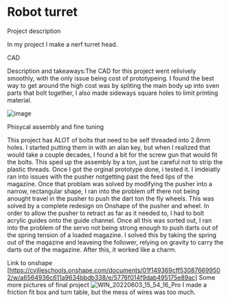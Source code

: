 # Robot turret

Project description

In my project I make a nerf turret head.

CAD

  Description and takeaways:The CAD for this project went relivively smoothly, with the only issue being cost of prototypeing. I found the best way to get around the high cost was by spliting the main body up into sven parts that bolt together, I also made sideways square holes to limit printing material.

![image](https://user-images.githubusercontent.com/71349802/161137765-c1f6b188-d31f-4ab9-887d-06ad027783b1.png)


Phisycal assembly and fine tuning

  This project has ALOT of bolts that need to be self threaded into 2.8mm holes. I started putting them in with an alan key, but when I realized that would take a couple decades, I found a bit for the screw gun that would fit the bolts. This sped up the assembly by a ton, just be careful not to strip the plastic threads.
 Once I got the orginal prototype done, i tested it. I imdeiatly ran into issues with the pusher notgetting past the feed lips of the magazine. Once that problam was solved by modifying the pusher into a narrow, rectangular shape, I ran into the problem off there not being anought travel in the pusher to push the dart ton the fly wheels. This was solved by a complete redesign on Onshape of the pusher and wheel. In order to allow the pusher to retract as far as it needed to, I had to bolt acrylic guides onto the guide channel. Once all this was sorted out, I ran into the problem of the servo not being strong enough to push darts out of the spring tension of a loaded magazine. I solved this by taking the spring out of the magazine and leaveing the follower, relying on gravity to carry the darts out of the magazine. After this, it worked like a charm.
 
 
 
 Link to onshape [https://cvilleschools.onshape.com/documents/01f149369cff530876699502/w/a6564936c611a9634bbdb338/e/5776f014f9dab495175e89ac]
Some more pictures of final project
![WIN_20220603_15_54_16_Pro](https://user-images.githubusercontent.com/71349802/171940957-6ae17282-5a6b-4af6-a5e3-8093c91985d4.jpg)
I made a friction fit box and turn table, but the mess of wires was too much.
